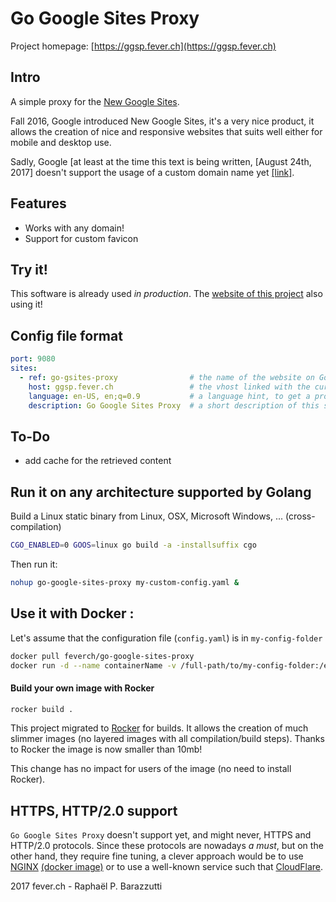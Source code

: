 # Go Google Sites Proxy
Project homepage: [https://ggsp.fever.ch](https://ggsp.fever.ch)

## Intro

A simple proxy for the [New Google Sites](https://sites.google.com/new).

Fall 2016, Google introduced New Google Sites, it's a very nice product, it allows the creation of nice and responsive websites that suits well either for mobile and desktop use.

Sadly, Google [at least at the time this text is being written, [August 24th, 2017] doesn't support the usage of a custom domain name yet [[link]](https://productforums.google.com/forum/#!topic/sites/44_WTQ44MJk).

## Features
- Works with any domain!
- Support for custom favicon

## Try it!

This software is already used *in production*. The [website of this project](https://ggsp.fever.ch/) also using it!

## Config file format

```yaml
port: 9080
sites:
  - ref: go-gsites-proxy                # the name of the website on Google Sites
    host: ggsp.fever.ch                 # the vhost linked with the current site
    language: en-US, en;q=0.9           # a language hint, to get a properly localized page
    description: Go Google Sites Proxy  # a short description of this site
``` 

## To-Do

- add cache for the retrieved content


## Run it on any architecture supported by Golang

Build a Linux static binary from Linux, OSX, Microsoft Windows, ... (cross-compilation)

``` bash
CGO_ENABLED=0 GOOS=linux go build -a -installsuffix cgo
```
Then run it:
``` bash
nohup go-google-sites-proxy my-custom-config.yaml &
``` 

## Use it with Docker :

Let's assume that the configuration file (```config.yaml```) is in ```my-config-folder```

```bash
docker pull feverch/go-google-sites-proxy
docker run -d --name containerName -v /full-path/to/my-config-folder:/etc/ggsp/ -p 80:9080 feverch/go-google-sites-proxy
```


#### Build your own image with Rocker
```bash
rocker build .
```
This project migrated to [Rocker](https://github.com/grammarly/rocker) for builds. It allows the creation of much slimmer images (no layered images with all compilation/build steps). Thanks to Rocker the image is now smaller than 10mb!

This change has no impact for users of the image (no need to install Rocker). 

## HTTPS, HTTP/2.0 support

`Go Google Sites Proxy` doesn't support yet, and might never, HTTPS and HTTP/2.0 protocols. Since these protocols are nowadays *a must*, but on the other hand, they require fine tuning, a clever approach would be to use [NGINX](https://www.nginx.org) [(docker image)](https://hub.docker.com/_/nginx/) or to use a well-known service such that [CloudFlare](https://www.cloudflare.com). 


2017 fever.ch - Raphaël P. Barazzutti 

